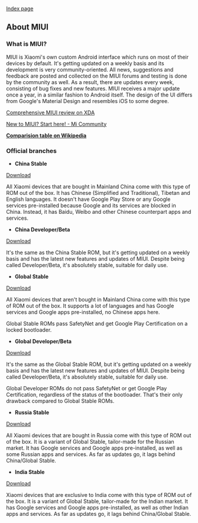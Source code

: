 [Index page](../)

## About MIUI

### What is MIUI?

MIUI is Xiaomi's own custom Android interface which runs on most of their devices by default. It's getting updated on a weekly basis and its development is very community-oriented. All news, suggestions and feedback are posted and collected on the MIUI forums and testing is done by the community as well. As a result, there are updates every week, consisting of bug fixes and new features. MIUI receives a major update once a year, in a similar fashion to Android itself. The design of the UI differs from Google's Material Design and resembles iOS to some degree.

[Comprehensive MIUI review on XDA](http://www.xda-developers.com/going-over-to-the-dark-side-the-comprehensive-miui-review/)

[New to MIUI? Start here! - Mi Community](http://c.mi.com/thread-313163-1-0.html)

**[Comparision table on Wikipedia](https://en.wikipedia.org/wiki/MIUI#Comparison_of_all_MIUI_variants)**

### Official branches

* **China Stable**

[Download](http://www.miui.com/download.html)

All Xiaomi devices that are bought in Mainland China come with this type of ROM out of the box. It has Chinese (Simplified and Traditional), Tibetan and English languages. It doesn't have Google Play Store or any Google services pre-installed because Google and its services are blocked in China. Instead, it has Baidu, Weibo and other Chinese counterpart apps and services.

 * **China Developer/Beta**

[Download](http://www.miui.com/download.html)

It's the same as the China Stable ROM, but it's getting updated on a weekly basis and has the latest new features and updates of MIUI. Despite being called Developer/Beta, it's absolutely stable, suitable for daily use.

* **Global Stable**

[Download](https://c.mi.com/global/miuidownload/index)

All Xiaomi devices that aren't bought in Mainland China come with this type of ROM out of the box. It supports a lot of languages and has Google services and Google apps pre-installed, no Chinese apps here.

Global Stable ROMs pass SafetyNet and get Google Play Certification on a locked bootloader.

* **Global Developer/Beta**

[Download](https://c.mi.com/global/miuidownload/index)

It's the same as the Global Stable ROM, but it's getting updated on a weekly basis and has the latest new features and updates of MIUI. Despite being called Developer/Beta, it's absolutely stable, suitable for daily use.

Global Developer ROMs do not pass SafetyNet or get Google Play Certification, regardless of the status of the bootloader. That's their only drawback compared to Global Stable ROMs.

* **Russia Stable**

[Download](https://c.mi.com/global/miuidownload/index)

All Xiaomi devices that are bought in Russia come with this type of ROM out of the box. It is a variant of Global Stable, tailor-made for the Russian market. It has Google services and Google apps pre-installed, as well as some Russian apps and services. As far as updates go, it lags behind China/Global Stable.

* **India Stable**

[Download](https://c.mi.com/global/miuidownload/index)

Xiaomi devices that are exclusive to India come with this type of ROM out of the box. It is a variant of Global Stable, tailor-made for the Indian market. It has Google services and Google apps pre-installed, as well as other Indian apps and services. As far as updates go, it lags behind China/Global Stable.
